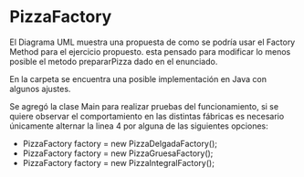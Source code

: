 # PizzaFactory

El Diagrama UML muestra una propuesta de como se podría usar el Factory Method para el ejercicio propuesto. esta pensado para modificar lo menos posible el metodo prepararPizza dado en el enunciado.

En la carpeta se encuentra una posible implementación en Java con algunos ajustes.

Se agregó la clase Main para realizar pruebas del funcionamiento, si se quiere observar el comportamiento en las distintas fábricas es necesario únicamente alternar la linea 4 por alguna de las siguientes opciones: 
  * PizzaFactory factory = new PizzaDelgadaFactory();
  * PizzaFactory factory = new PizzaGruesaFactory();
  * PizzaFactory factory = new PizzaIntegralFactory();



